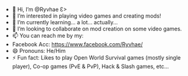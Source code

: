 - 👋 Hi, I’m @Ryvhae Ɛ>
- 👀 I’m interested in playing video games and creating mods!
- 🌱 I’m currently learning... a lot... actually...
- 💞️ I’m looking to collaborate on mod creation on some video games.
- 📫 You can reach me by my:
-   Facebook Acc: https://www.facebook.com/Ryvhae/
- 😄 Pronouns: He/Him
- ⚡ Fun fact: Likes to play Open World Survival games (mostly single player), Co-op games (PvE & PvP), Hack & Slash games, etc...

<!---
Ryvhae/Ryvhae is a ✨ special ✨ repository because its `README.md` (this file) appears on your GitHub profile.
You can click the Preview link to take a look at your changes.
--->
